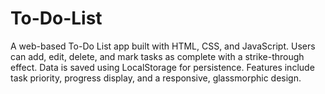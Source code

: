 # To-Do-List
A web-based To-Do List app built with HTML, CSS, and JavaScript. Users can add, edit, delete, and mark tasks as complete with a strike-through effect. Data is saved using LocalStorage for persistence. Features include task priority, progress display, and a responsive, glassmorphic design.
